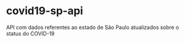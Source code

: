 # covid19-sp-api
API com dados referentes ao estado de São Paulo atualizados sobre o status do COVID-19
